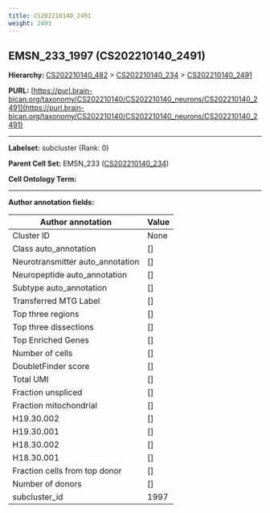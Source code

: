 ```yaml
---
title: CS202210140_2491
weight: 2491
---
```

## EMSN_233_1997 (CS202210140_2491)
<b>Hierarchy: </b>
[CS202210140_482](../CS202210140_482) >
[CS202210140_234](../CS202210140_234) >
[CS202210140_2491](../CS202210140_2491)

**PURL:** [https://purl.brain-bican.org/taxonomy/CS202210140/CS202210140_neurons/CS202210140_2491](https://purl.brain-bican.org/taxonomy/CS202210140/CS202210140_neurons/CS202210140_2491)

---


**Labelset:** subcluster (Rank: 0)

**Parent Cell Set:** EMSN_233 ([CS202210140_234](../CS202210140_234))



**Cell Ontology Term:** 

[MARKER GENES.]: #


---

[TRANSFERRED ANNOTATIONS.]: #


[AUTHOR ANNOTATION FIELDS.]: #


**Author annotation fields:**

| Author annotation | Value |
|-------------------|-------|
|Cluster ID|None|
|Class auto_annotation|[]|
|Neurotransmitter auto_annotation|[]|
|Neuropeptide auto_annotation|[]|
|Subtype auto_annotation|[]|
|Transferred MTG Label|[]|
|Top three regions|[]|
|Top three dissections|[]|
|Top Enriched Genes|[]|
|Number of cells|[]|
|DoubletFinder score|[]|
|Total UMI|[]|
|Fraction unspliced|[]|
|Fraction mitochondrial|[]|
|H19.30.002|[]|
|H19.30.001|[]|
|H18.30.002|[]|
|H18.30.001|[]|
|Fraction cells from top donor|[]|
|Number of donors|[]|
|subcluster_id|1997|

